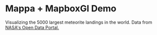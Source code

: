 # Mappa + MapboxGl Demo

Visualizing the 5000 largest meteorite landings in the world. Data from [NASA's Open Data Portal.](https://data.nasa.gov/Space-Science/Meteorite-Landings/gh4g-9sfh)